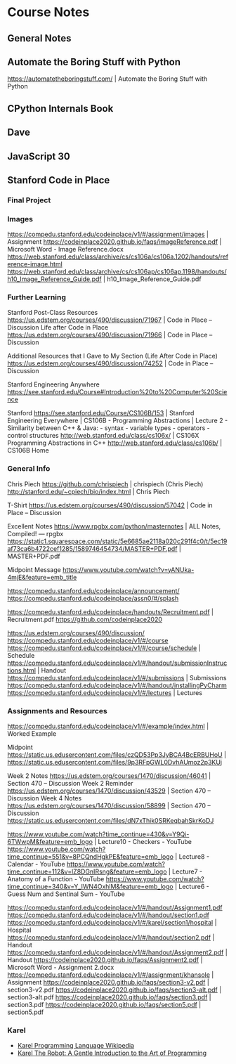# Course Notes

## General Notes

<!--
HTMl and CSS
https://developer.mozilla.org/en-US/docs/Web/HTML/Element | HTML elements reference - HTML: Hypertext Markup Language | MDN
https://developer.mozilla.org/en-US/docs/Web/CSS | CSS: Cascading Style Sheets | MDN

https://twitter.com/unclebobmartin/status/1010660993851117569 | Uncle Bob Martin on Twitter: "Programs are made up of Dijkstra’s three structures: Sequence, Selection, and Iteration. Each of these is based upon jumps. Sequential statements jump from the end of the first to be beginning of the second."

https://www.python.org/dev/peps/pep-0008/#indentation | PEP 8 -- Style Guide for Python Code | Python.org

https://en.wikipedia.org/wiki/Self-documenting_code | Self-documenting code - Wikipedia
https://en.wikipedia.org/wiki/Precondition | Precondition - Wikipedia
https://en.wikipedia.org/wiki/Postcondition | Postcondition - Wikipedia

https://en.wikipedia.org/wiki/Off-by-one_error | Off-by-one error - Wikipedia
https://en.wikipedia.org/wiki/Off-by-one_error#Fencepost_error | Off-by-one error - Wikipedia

https://en.wikipedia.org/wiki/Control_flow
https://docs.python.org/3/tutorial/controlflow.html | 4. More Control Flow Tools — Python 3.8.2 documentation
https://en.wikipedia.org/wiki/Conditional_(computer_programming) | Conditional (computer programming) - Wikipedia
https://en.wikipedia.org/wiki/Conditional_(computer_programming)#If%E2%80%93then(%E2%80%93else) | Conditional (computer programming) - Wikipedia
https://docs.python.org/3/reference/compound_stmts.html#the-while-statement | 8. Compound statements — Python 3.8.2 documentation

https://docs.python.org/3/library/functions.html | Built-in Functions — Python 3.8.3 documentation
https://docs.python.org/3.8/library/functions.html#func-range | Built-in Functions — Python 3.8.2 documentation

https://docs.python.org/3.9/library/random.html | random — Generate pseudo-random numbers — Python 3.9.0a5 documentation
https://docs.python.org/3/library/math.html | math — Mathematical functions — Python 3.8.2 documentation
https://docs.python.org/3/library/fileformats.html | File Formats — Python 3.8.3 documentation

https://en.wikipedia.org/wiki/Increment_and_decrement_operators

https://codeinplace2020.github.io/faqs/7-Functions.pdf | 7-Functions

https://en.wikipedia.org/wiki/Decomposition | Decomposition - Wikipedia

https://en.wikipedia.org/wiki/Random-access_memory | Random-access memory - Wikipedia
https://en.wikipedia.org/wiki/Scope_(computer_science) | Scope (computer science) - Wikipedia
https://en.wikipedia.org/wiki/Concatenation | Concatenation - Wikipedia
https://en.wikipedia.org/wiki/Snake_case | Snake case - Wikipedia

https://developer.mozilla.org/en-US/docs/Glossary/Parameter | Parameter - MDN Web Docs Glossary: Definitions of Web-related terms | MDN
  
https://en.wikipedia.org/wiki/George_Boole#Death | George Boole - Wikipedia
https://en.wikipedia.org/wiki/Pseudorandomness | Pseudorandomness - Wikipedia
-->

## Automate the Boring Stuff with Python

https://automatetheboringstuff.com/ | Automate the Boring Stuff with Python

## CPython Internals Book

<!--
https://docs.python.org/3/library/python.html
https://docs.python.org/3/reference/grammar.html

https://docs.python.org/3/library/dis.html | 404 Not Found

https://en.wikipedia.org/wiki/Bootstrapping_(compilers) | Bootstrapping (compilers) - Wikipedia
https://en.wikipedia.org/wiki/Self-hosting_(compilers) | Self-hosting (compilers) - Wikipedia
https://en.wikipedia.org/wiki/Source-to-source_compiler | Source-to-source compiler - Wikipedia
https://github.com/lark-parser/lark
C System API
https://docs.python.org/3.8/extending/extending.html

https://realpython.com/python-sockets/ | Socket Programming in Python (Guide) – Real Python
https://realpython.com/working-with-files-in-python/ | Working With Files in Python – Real Python
https://realpython.com/python-gui-with-wxpython/ | How to Build a Python GUI Application With wxPython – Real Python
https://www.pypy.org/ | PyPy
-->

## Dave

<!--
https://github.com/KatherineMichel/practical-python
https://dabeaz-course.github.io/practical-python/Notes/00_Setup.html
https://dabeaz-course.github.io/practical-python/Notes/01_Introduction/03_Numbers.html

https://docs.python.org/3.8/library/xml.etree.elementtree.html#xml.etree.ElementTree.Element.findall | xml.etree.ElementTree — The ElementTree XML API — Python 3.8.3 documentation
https://docs.python.org/3/library/fractions.html | fractions — Rational numbers — Python 3.8.3 documentation
-->

## JavaScript 30

<!--
https://github.com/wesbos/JavaScript30

https://www.w3schools.com/jsref/met_document_queryselector.asp | HTML DOM querySelector() Method
https://developer.mozilla.org/en-US/docs/Web/API/Element/classList | Element.classList - Web APIs | MDN
https://developer.mozilla.org/en-US/docs/Web/API/HTMLMediaElement/currentTime | HTMLMediaElement.currentTime - Web APIs | MDN

https://developer.mozilla.org/en-US/docs/Web/CSS/Using_CSS_custom_properties | Using CSS custom properties (variables) - CSS: Cascading Style Sheets | MDN

arrow function
https://medium.com/javascript-scene/familiarity-bias-is-holding-you-back-its-time-to-embrace-arrow-functions-3d37e1a9bb75 | Familiarity Bias is Holding You Back: It’s Time to Embrace Arrow Functions

https://developer.mozilla.org/en-US/docs/Web/API/MessageEvent | MessageEvent - Web APIs | MDN

Project 1
https://developer.mozilla.org/en-US/docs/Web/API/UIEvent | UIEvent - Web APIs | MDN
https://developer.mozilla.org/en-US/docs/Web/API/KeyboardEvent | KeyboardEvent - Web APIs | MDN
https://developer.mozilla.org/en-US/docs/Web/API/Document/keydown_event | Document: keydown event - Web APIs | MDN
https://developer.mozilla.org/en-US/docs/Web/API/HTMLMediaElement | HTMLMediaElement - Web APIs | MDN
https://developer.mozilla.org/en-US/docs/Web/HTML/Element/audio | <audio>: The Embed Audio element - HTML: Hypertext Markup Language | MDN
https://wiki.mozilla.org/Audio_Data_API | Audio Data API - MozillaWiki

https://www.w3schools.com/jsref/event_onkeydown.asp | onkeydown Event

Not used
https://developer.mozilla.org/en-US/docs/Web/API/HTMLOrForeignElement/dataset | HTMLOrForeignElement.dataset - Web APIs | MDN
-->

## Stanford Code in Place

### Final Project

<!--
Stanford Reflections
https://twitter.com/faridaelchuzade/status/1266107357496578050 | Farida Elchuzade on Twitter: "We have come to the end of 'Code in Place' Program organized by great professors and leaders of Stanford University. I made a sketch-note to summarize the topics I learned during the 5-week program. Let me know your thoughts about the note😊 #codeinplace #sketchandcode https://t.co/94bbbijduq" / Twitter

Simba
https://us.edstem.org/courses/490/lessons/1236/slides/6413 | Code in Place – Lessons

Final project
https://compedu.stanford.edu/codeinplace/v1/#/assignment/finalProject | Assignment
https://us.edstem.org/courses/490/discussion/69666 | Code in Place – Discussion
https://us.edstem.org/courses/490/discussion/67446 | Code in Place – Discussion

Mark's project
https://us.edstem.org/courses/490/discussion/69604 | Code in Place – Discussion
https://static.us.edusercontent.com/files/N85hJ2IHRnSfFI4iHjknP5hW

My project
https://us.edstem.org/courses/490/lessons/1327/slides/7012 | Code in Place – Lessons
https://us.edstem.org/courses/1470/discussion/67793?comment=197647 | Section 470 – Discussion

https://twitter.com/KatiMichel/status/1263737007324332032 | Katherine Michel on Twitter: "Sitting here stunned at what I just did with @GitHub Actions for my Stanford Code in Place final project. Succeeded at something I didn't even know could be done. 🤯" / Twitter
https://twitter.com/KatiMichel/status/1264308702594527238 | Katherine Michel on Twitter: "Beautiful "negative" image tweeted by @SimbaFriendsBot, my Stanford Code in Place final project, inspired by @chrispiech's dog. My Python script that powers it is run solely via @GitHub Actions, downloading, modifying, and tweeting an image within GitHub. https://t.co/RjlFu8HxYp" / Twitter
https://www.facebook.com/katherine.michel.5/posts/3238560776163561?comment_id=3239852896034349&notif_id=1590320706494522&notif_t=feed_comment | In April, I posted that I would be taking part... - Katherine Michel

https://en.wikipedia.org/wiki/Proof_of_concept | Proof of concept - Wikipedia

https://developer.twitter.com/en/apps/17971730 | Twitter Developers
https://mail.google.com/mail/u/3/?ogbl#inbox | Inbox (2) - simbaandfriendsbot@gmail.com - Gmail
https://twitter.com/SimbaFriendsBot | Katherine Michel (@SimbaFriendsBot) / Twitter
https://twitter.com/SimbaFriendsBot/status/1263318557380706305 | Katherine Michel on Twitter: "Hello world!" / Twitter
https://twitter.com/SimbaFriendsBot/status/1263365130760273920 | Katherine Michel on Twitter: "Checkout this cool image! https://t.co/H74aEcH4zp" / Twitter
https://twitter.com/SimbaFriendsBot/status/1264297922092503043 | Katherine Michel on Twitter: "https://t.co/hJjPthlIlo" / Twitter
https://twitter.com/SimbaFriendsBot/status/1264291085335101440 | Katherine Michel on Twitter: "https://t.co/rOyk6NSZxP" / 
Twitter

https://help.twitter.com/en/rules-and-policies/twitter-automation | Automation rules
https://unsplash.com/license | License | Unsplash

https://source.unsplash.com/collection/
https://source.unsplash.com/ | Unsplash Source | A Simple API for Embedding Free Photos from Unsplash
https://unsplash.com/documentation#get-a-random-photo | Unsplash API Documentation | Free HD Photo API | Unsplash

Python
https://docs.python.org/3/library/urllib.request.html | urllib.request — Extensible library for opening URLs — Python 3.8.3 documentation
https://docs.python.org/3/howto/urllib2.html | HOWTO Fetch Internet Resources Using The urllib Package — Python 3.8.3 documentation
https://docs.python.org/2/library/urllib.html#urllib.urlretrieve | 20.5. urllib — Open arbitrary resources by URL — Python 2.7.18 documentation
https://docs.python.org/3/library/urllib.parse.html | urllib.parse — Parse URLs into components — Python 3.8.3 documentation
-->

### Images

https://compedu.stanford.edu/codeinplace/v1/#/assignment/images | Assignment
https://codeinplace2020.github.io/faqs/imageReference.pdf | Microsoft Word - Image Reference.docx
https://web.stanford.edu/class/archive/cs/cs106a/cs106a.1202/handouts/reference-image.html
https://web.stanford.edu/class/archive/cs/cs106ap/cs106ap.1198/handouts/h10_Image_Reference_Guide.pdf | h10_Image_Reference_Guide.pdf

### Further Learning

Stanford
Post-Class Resources
https://us.edstem.org/courses/490/discussion/71967 | Code in Place – Discussion
Life after Code in Place
https://us.edstem.org/courses/490/discussion/71966 | Code in Place – Discussion

Additional Resources that I Gave to My Section (Life After Code in Place)
https://us.edstem.org/courses/490/discussion/74252 | Code in Place – Discussion

Stanford Engineering Anywhere
https://see.stanford.edu/Course#Introduction%20to%20Computer%20Science

Stanford
https://see.stanford.edu/Course/CS106B/153 | Stanford Engineering Everywhere | CS106B - Programming Abstractions | Lecture 2 - Similarity between C++ & Java: - syntax - variable types - operators - control structures
http://web.stanford.edu/class/cs106x/ | CS106X Programming Abstractions in C++
http://web.stanford.edu/class/cs106b/ | CS106B Home

### General Info

Chris Piech
https://github.com/chrispiech | chrispiech (Chris Piech)
http://stanford.edu/~cpiech/bio/index.html | Chris Piech

T-Shirt
https://us.edstem.org/courses/490/discussion/57042 | Code in Place – Discussion

Excellent Notes
https://www.rpgbx.com/python/masternotes | ALL Notes, Compiled! — rpgbx
https://static1.squarespace.com/static/5e6685ae2118a020c291f4c0/t/5ec19af73ca6b4722cef1285/1589746454734/MASTER+PDF.pdf | MASTER+PDF.pdf

Midpoint Message
https://www.youtube.com/watch?v=yANUka-4mjE&feature=emb_title

https://compedu.stanford.edu/codeinplace/announcement/
https://compedu.stanford.edu/codeinplace/assn0/#/splash

https://compedu.stanford.edu/codeinplace/handouts/Recruitment.pdf | Recruitment.pdf
https://github.com/codeinplace2020

https://us.edstem.org/courses/490/discussion/
https://compedu.stanford.edu/codeinplace/v1/#/course
https://compedu.stanford.edu/codeinplace/v1/#/course/schedule | Schedule
https://compedu.stanford.edu/codeinplace/v1/#/handout/submissionInstructions.html | Handout
https://compedu.stanford.edu/codeinplace/v1/#/submissions | Submissions
https://compedu.stanford.edu/codeinplace/v1/#/handout/installingPyCharm
https://compedu.stanford.edu/codeinplace/v1/#/lectures | Lectures

<!--
http://web.stanford.edu/class/cs106a/ | CS106A

Python playground
https://us.edstem.org/code/python | Section 470 – Python Playground

https://twitter.com/davidjmalan/status/1258555662688309248 | David J. Malan on Twitter: "A mosaic of screenshots of @CS50's Office Hours via @Zoom_us on 7 May 2020 with 354+ students from &lt;= 114 countries around the world. #computerscience #education #programming #code #community https://t.co/FIB4nX4XVW" / Twitter
-->

### Assignments and Resources

https://compedu.stanford.edu/codeinplace/v1/#/example/index.html | Worked Example

Midpoint
https://static.us.edusercontent.com/files/czQD53Pp3JyBCA4BcERBUHoU | https://static.us.edusercontent.com/files/9p3RFpGWL0DvhAUmoz2p3KUj

Week 2 Notes
https://us.edstem.org/courses/1470/discussion/46041 | Section 470 – Discussion
Week 2 Reminder
https://us.edstem.org/courses/1470/discussion/43529 | Section 470 – Discussion
Week 4 Notes
https://us.edstem.org/courses/1470/discussion/58899 | Section 470 – Discussion
https://static.us.edusercontent.com/files/dN7xThik0SRKeqbahSkrKoDJ

https://www.youtube.com/watch?time_continue=430&v=Y9Qi-6TWwpM&feature=emb_logo | Lecture10 - Checkers - YouTube
https://www.youtube.com/watch?time_continue=551&v=8PCQndHgkPE&feature=emb_logo | Lecture8 - Calendar - YouTube
https://www.youtube.com/watch?time_continue=112&v=lZ8DGnIRsng&feature=emb_logo | Lecture7 - Anatomy of a Function - YouTube
https://www.youtube.com/watch?time_continue=340&v=Y_IWN4OxhlM&feature=emb_logo | Lecture6 - Guess Num and Sentinal Sum - YouTube

https://compedu.stanford.edu/codeinplace/v1/#/handout/Assignment1.pdf
https://compedu.stanford.edu/codeinplace/v1/#/handout/section1.pdf
https://compedu.stanford.edu/codeinplace/v1/#/karel/section1/hospital | Hospital
https://compedu.stanford.edu/codeinplace/v1/#/handout/section2.pdf | Handout
https://compedu.stanford.edu/codeinplace/v1/#/handout/Assignment2.pdf | Handout
https://codeinplace2020.github.io/faqs/Assignment2.pdf | Microsoft Word - Assignment 2.docx
https://compedu.stanford.edu/codeinplace/v1/#/assignment/khansole | Assignment
https://codeinplace2020.github.io/faqs/section3-v2.pdf | section3-v2.pdf
https://codeinplace2020.github.io/faqs/section3-alt.pdf | section3-alt.pdf
https://codeinplace2020.github.io/faqs/section3.pdf | section3.pdf
https://codeinplace2020.github.io/faqs/section5.pdf | section5.pdf

### Karel

* [Karel Programming Language Wikipedia](https://en.wikipedia.org/wiki/Karel_(programming_language))
* [Karel The Robot: A Gentle Introduction to the Art of Programming](https://www.amazon.com/Karel-Robot-2E-Richard-Pattis/dp/0471597252)

<!--
https://compedu.stanford.edu/karel-reader/docs/python/en/intro.html | Karel Reader
https://compedu.stanford.edu/karel-reader/docs/python/en/reference.html | Karel Reader

Karel on Instagram
https://www.instagram.com/p/B_YSrXvn6F4/

Karel IDE
http://stanford.edu/~cpiech/karel/lessons.html#/english/unit8/lesson5

Reeborg
http://reeborg.ca/docs/en/# | Learn Python with Reeborg! — Learn Python with Reeborg
http://reeborg.ca/reeborg.html?lang=en&mode=python&menu=%2Fworlds%2Fmenus%2Fselect_collection_en.json&name=Other%20worlds&url=%2Fworlds%2Fmenus%2Fselect_collection_en.json | Reeborg's World

http://reeborg.ca/docs/en/basics/move.html | 1. First program — Learn Python with Reeborg
-->
